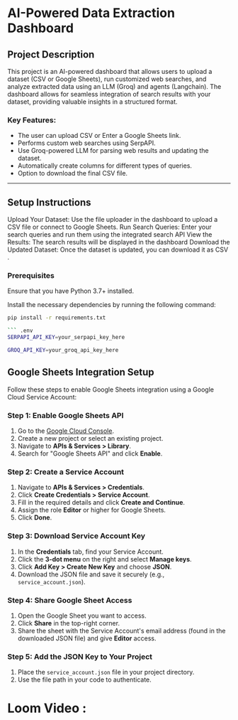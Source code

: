 # AI-Powered Data Extraction Dashboard

## Project Description
This project is an AI-powered dashboard that allows users to upload a dataset (CSV or Google Sheets), run customized web searches, and analyze extracted data using an LLM (Groq) and agents (Langchain). The dashboard allows for seamless integration of search results with your dataset, providing valuable insights in a structured format.

### Key Features:
- The user can upload CSV or Enter a Google Sheets link.
- Performs custom web searches using SerpAPI.
- Use Groq-powered LLM for parsing web results and updating the dataset.
- Automatically create columns for different types of queries.
- Option to download the final CSV file.
  
---

## Setup Instructions
Upload Your Dataset:
Use the file uploader in the dashboard to upload a CSV file or connect to Google Sheets.
Run Search Queries:
Enter your search queries and run them using the integrated search API 
View the Results:
The search results will be displayed in the dashboard
Download the Updated Dataset:
Once the dataset is updated, you can download it as CSV .

### Prerequisites
Ensure that you have Python 3.7+ installed.

Install the necessary dependencies by running the following command:

```bash
pip install -r requirements.txt

``` .env
SERPAPI_API_KEY=your_serpapi_key_here

GROQ_API_KEY=your_groq_api_key_here
```

## Google Sheets Integration Setup

Follow these steps to enable Google Sheets integration using a Google Cloud Service Account:

### Step 1: Enable Google Sheets API
1. Go to the [Google Cloud Console](https://console.cloud.google.com/).
2. Create a new project or select an existing project.
3. Navigate to **APIs & Services > Library**.
4. Search for "Google Sheets API" and click **Enable**.

### Step 2: Create a Service Account
1. Navigate to **APIs & Services > Credentials**.
2. Click **Create Credentials > Service Account**.
3. Fill in the required details and click **Create and Continue**.
4. Assign the role **Editor** or higher for Google Sheets.
5. Click **Done**.

### Step 3: Download Service Account Key
1. In the **Credentials** tab, find your Service Account.
2. Click the **3-dot menu** on the right and select **Manage keys**.
3. Click **Add Key > Create New Key** and choose **JSON**.
4. Download the JSON file and save it securely (e.g., `service_account.json`).

### Step 4: Share Google Sheet Access
1. Open the Google Sheet you want to access.
2. Click **Share** in the top-right corner.
3. Share the sheet with the Service Account's email address (found in the downloaded JSON file) and give **Editor** access.

### Step 5: Add the JSON Key to Your Project
1. Place the `service_account.json` file in your project directory.
2. Use the file path in your code to authenticate.



# Loom Video : 